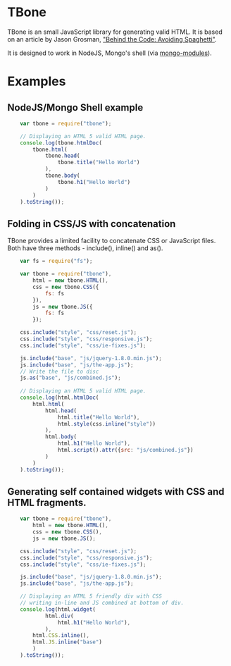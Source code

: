 TBone
=====

TBone is an small JavaScript library for generating valid HTML. It is based
on an article by Jason Grosman, ["Behind the Code: Avoiding Spaghetti"](http://www.npr.org/blogs/inside/2011/02/02/126312263/behind-the-code-avoiding-spaghetti-html).

It is designed to work in NodeJS, Mongo's shell (via [mongo-modules](https://github.com/rsdoiel/mongo-modules.git)).

# Examples

## NodeJS/Mongo Shell example

```JavaScript
	var tbone = require("tbone");

	// Displaying an HTML 5 valid HTML page.
	console.log(tbone.htmlDoc(
		tbone.html(
			tbone.head(
				tbone.title("Hello World")
			),
			tbone.body(
				tbone.h1("Hello World")
			)
		)
	).toString());
```

## Folding in CSS/JS with concatenation

TBone provides a limited facility to concatenate CSS or JavaScript files. Both
have three methods - include(), inline() and as().

```JavaScript
	var fs = require("fs");

	var tbone = require("tbone"),
		html = new tbone.HTML(),
		css = new tbone.CSS({
			fs: fs
		}),
		js = new tbone.JS({
			fs: fs
		});

	css.include("style", "css/reset.js");
	css.include("style", "css/responsive.js");
	css.include("style", "css/ie-fixes.js");

	js.include("base", "js/jquery-1.8.0.min.js");
	js.include("base", "js/the-app.js");
	// Write the file to disc
	js.as("base", "js/combined.js");
	
	// Displaying an HTML 5 valid HTML page.
	console.log(html.htmlDoc(
		html.html(
			html.head(
				html.title("Hello World"),
				html.style(css.inline("style"))
			),
			html.body(
				html.h1("Hello World"),
				html.script().attr({src: "js/combined.js"})
			)
		)
	).toString());
```

## Generating self contained widgets with CSS and HTML fragments.

```JavaScript
	var tbone = require("tbone"),
		html = new tbone.HTML(),
		css = new tbone.CSS(),
		js = new tbone.JS();

	css.include("style", "css/reset.js");
	css.include("style", "css/responsive.js");
	css.include("style", "css/ie-fixes.js");

	js.include("base", "js/jquery-1.8.0.min.js");
	js.include("base", "js/the-app.js");

	// Displaying an HTML 5 friendly div with CSS
	// writing in-line and JS combined at bottom of div.
	console.log(html.widget(
			html.div(
				html.h1("Hello World"),
			),
		html.CSS.inline(),
		html.JS.inline("base")
		)
	).toString());
```

